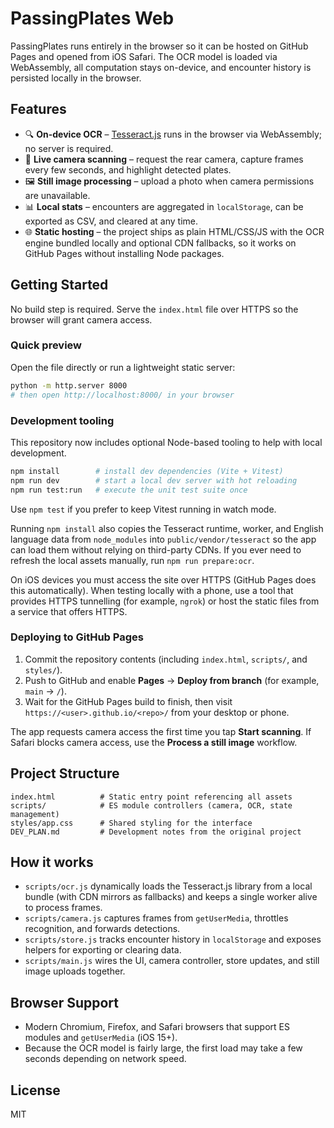# PassingPlates Web

PassingPlates runs entirely in the browser so it can be hosted on GitHub Pages and opened from iOS Safari. The OCR model is
loaded via WebAssembly, all computation stays on-device, and encounter history is persisted locally in the browser.

## Features

- 🔍 **On-device OCR** – [Tesseract.js](https://github.com/naptha/tesseract.js) runs in the browser via WebAssembly; no server is
  required.
- 🎥 **Live camera scanning** – request the rear camera, capture frames every few seconds, and highlight detected plates.
- 🖼 **Still image processing** – upload a photo when camera permissions are unavailable.
- 📊 **Local stats** – encounters are aggregated in `localStorage`, can be exported as CSV, and cleared at any time.
- 🌐 **Static hosting** – the project ships as plain HTML/CSS/JS with the OCR engine bundled locally and optional CDN fallbacks, so
  it works on GitHub Pages without installing Node packages.

## Getting Started

No build step is required. Serve the `index.html` file over HTTPS so the browser will grant camera access.

### Quick preview

Open the file directly or run a lightweight static server:

```bash
python -m http.server 8000
# then open http://localhost:8000/ in your browser
```

### Development tooling

This repository now includes optional Node-based tooling to help with local development.

```bash
npm install        # install dev dependencies (Vite + Vitest)
npm run dev        # start a local dev server with hot reloading
npm run test:run   # execute the unit test suite once
```

Use `npm test` if you prefer to keep Vitest running in watch mode.

Running `npm install` also copies the Tesseract runtime, worker, and English
language data from `node_modules` into `public/vendor/tesseract` so the app can
load them without relying on third-party CDNs. If you ever need to refresh the
local assets manually, run `npm run prepare:ocr`.

On iOS devices you must access the site over HTTPS (GitHub Pages does this automatically). When testing locally with a phone,
use a tool that provides HTTPS tunnelling (for example, `ngrok`) or host the static files from a service that offers HTTPS.

### Deploying to GitHub Pages

1. Commit the repository contents (including `index.html`, `scripts/`, and `styles/`).
2. Push to GitHub and enable **Pages** → **Deploy from branch** (for example, `main` → `/`).
3. Wait for the GitHub Pages build to finish, then visit `https://<user>.github.io/<repo>/` from your desktop or phone.

The app requests camera access the first time you tap **Start scanning**. If Safari blocks camera access, use the **Process a
still image** workflow.

## Project Structure

```
index.html          # Static entry point referencing all assets
scripts/            # ES module controllers (camera, OCR, state management)
styles/app.css      # Shared styling for the interface
DEV_PLAN.md         # Development notes from the original project
```

## How it works

- `scripts/ocr.js` dynamically loads the Tesseract.js library from a local bundle (with CDN mirrors as fallbacks) and keeps a single worker alive to process frames.
- `scripts/camera.js` captures frames from `getUserMedia`, throttles recognition, and forwards detections.
- `scripts/store.js` tracks encounter history in `localStorage` and exposes helpers for exporting or clearing data.
- `scripts/main.js` wires the UI, camera controller, store updates, and still image uploads together.

## Browser Support

- Modern Chromium, Firefox, and Safari browsers that support ES modules and `getUserMedia` (iOS 15+).
- Because the OCR model is fairly large, the first load may take a few seconds depending on network speed.

## License

MIT
